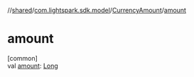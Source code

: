 //[shared](../../../index.md)/[com.lightspark.sdk.model](../index.md)/[CurrencyAmount](index.md)/[amount](amount.md)

# amount

[common]\
val [amount](amount.md): [Long](https://kotlinlang.org/api/latest/jvm/stdlib/kotlin/-long/index.html)
